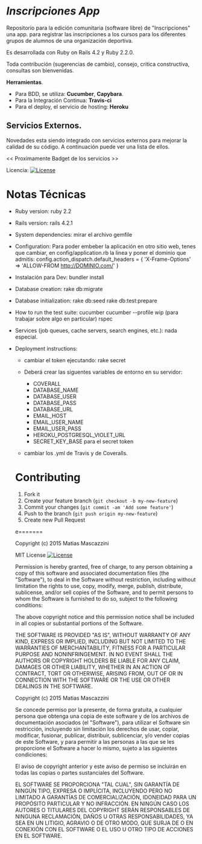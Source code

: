***Inscripciones App***
===
Repositorio para la edición comunitaria (software libre) de "Inscripciones" una app. para registrar las inscripciones a los cursos para los diferentes grupos de alumnos de una organización deportiva.

Es desarrollada con Ruby on Rails 4.2 y Ruby 2.2.0.

Toda contribución (sugerencias de cambio), consejo, critica constructiva, consultas son bienvenidas.

**Herramientas**.
  - Para BDD, se utiliza: **Cucumber**, **Capybara**.
  - Para la Integración Continua: **Travis-ci**
  - Para el deploy, el servicio de hosting: **Heroku**

**Servicios Externos.**
-----------------------
Novedades esta siendo integrado con servicios externos para mejorar la calidad de su código. A continuación puede ver una lista de ellos.

<< Proximamente Badget de los servicios >>

Licencia:
[![License](http://img.shields.io/badge/license-MIT-brightgreen.svg?style=flat-square)](http://opensource.org/licenses/MIT)

**Notas Técnicas**
===========

* Ruby version:
    ruby 2.2

* Rails version:
    rails 4.2.1

* System dependencies:
    mirar el archivo gemfile

* Configuration:
    Para poder embeber la aplicación en otro sitio web, tenes que cambiar, en  config/application.rb la linea y poner el dominio que admitis:
        config.action_dispatch.default_headers = { 'X-Frame-Options' => 'ALLOW-FROM http://DOMINIO.com/' }


* Instalación para Dev:
    bundler install

* Database creation:
    rake db:migrate

* Database initialization:
    rake db:seed
    rake db:test:prepare

* How to run the test suite:
    cucumber
    cucumber --profile wip (para trabajar sobre algo en particular)
    rspec

* Services (job queues, cache servers, search engines, etc.):
    nada especial.

* Deployment instructions:
  - cambiar el token ejecutando: rake secret
  - Deberá crear las siguentes variables de entorno en su servidor:
    * COVERALL
    * DATABASE_NAME
    * DATABASE_USER
    * DATABASE_PASS
    * DATABASE_URL
    * EMAIL_HOST
    * EMAIL_USER_NAME
    * EMAIL_USER_PASS
    * HEROKU_POSTGRESQL_VIOLET_URL
    * SECRET_KEY_BASE para el secret token

  - cambiar los .yml de Travis y de Coveralls.


  Contributing
  ============

    1. Fork it
    2. Create your feature branch (`git checkout -b my-new-feature`)
    3. Commit your changes (`git commit -am 'Add some feature'`)
    4. Push to the branch (`git push origin my-new-feature`)
    5. Create new Pull Request

    e=======

    Copyright (c) 2015  Matias Mascazzini

    MIT License [![License](http://img.shields.io/badge/license-MIT-brightgreen.svg?style=flat-square)](http://opensource.org/licenses/MIT)

    Permission is hereby granted, free of charge, to any person obtaining
    a copy of this software and associated documentation files (the
    "Software"), to deal in the Software without restriction, including
    without limitation the rights to use, copy, modify, merge, publish,
    distribute, sublicense, and/or sell copies of the Software, and to
    permit persons to whom the Software is furnished to do so, subject to
    the following conditions:

    The above copyright notice and this permission notice shall be
    included in all copies or substantial portions of the Software.

    THE SOFTWARE IS PROVIDED "AS IS", WITHOUT WARRANTY OF ANY KIND,
    EXPRESS OR IMPLIED, INCLUDING BUT NOT LIMITED TO THE WARRANTIES OF
    MERCHANTABILITY, FITNESS FOR A PARTICULAR PURPOSE AND
    NONINFRINGEMENT. IN NO EVENT SHALL THE AUTHORS OR COPYRIGHT HOLDERS BE
    LIABLE FOR ANY CLAIM, DAMAGES OR OTHER LIABILITY, WHETHER IN AN ACTION
    OF CONTRACT, TORT OR OTHERWISE, ARISING FROM, OUT OF OR IN CONNECTION
    WITH THE SOFTWARE OR THE USE OR OTHER DEALINGS IN THE SOFTWARE.

	Copyright (c) 2015  Matias Mascazzini
    
    Se concede permiso por la presente, de forma gratuita, a cualquier persona que obtenga una copia de este software y de los archivos de documentación asociados (el "Software"), para utilizar el Software sin restricción, incluyendo sin limitación los derechos de usar, copiar, modificar, fusionar, publicar, distribuir, sublicenciar, y/o vender copias de este Software, y para permitir a las personas a las que se les proporcione el Software a hacer lo mismo, sujeto a las siguientes condiciones:

    El aviso de copyright anterior y este aviso de permiso se incluirán en todas las copias o partes sustanciales del Software.

    EL SOFTWARE SE PROPORCIONA "TAL CUAL", SIN GARANTÍA DE NINGÚN TIPO, EXPRESA O IMPLÍCITA, INCLUYENDO PERO NO LIMITADO A GARANTÍAS DE COMERCIALIZACIÓN, IDONEIDAD PARA UN PROPÓSITO PARTICULAR Y NO INFRACCIÓN. EN NINGÚN CASO LOS AUTORES O TITULARES DEL COPYRIGHT SERÁN RESPONSABLES DE NINGUNA RECLAMACIÓN, DAÑOS U OTRAS RESPONSABILIDADES, YA SEA EN UN LITIGIO, AGRAVIO O DE OTRO MODO, QUE SURJA DE O EN CONEXIÓN CON EL SOFTWARE O EL USO U OTRO TIPO DE ACCIONES EN EL SOFTWARE.